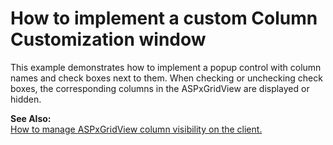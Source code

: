 # How to implement a custom Column Customization window


<p>This example demonstrates how to implement a popup control with column names and check boxes next to them. When checking or unchecking check boxes, the corresponding columns in the ASPxGridView are displayed or hidden.</p><p><strong>See Also:</strong><br />
<a href="https://www.devexpress.com/Support/Center/p/E1311">How to manage ASPxGridView column visibility on the client.</a></p>

<br/>


